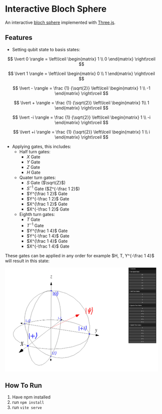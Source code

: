# Interactive Bloch Sphere

An interactive [bloch sphere](https://en.wikipedia.org/wiki/Bloch_sphere) implemented with [Three.js](https://threejs.org/).

## Features
* Setting qubit state to basis states:

$$
\lvert 0 \rangle =
\left\lceil
\begin{matrix}
1 \\
0
\end{matrix}
\right\rceil
$$

$$
\lvert 1 \rangle =
\left\lceil
\begin{matrix}
0 \\
1
\end{matrix}
\right\rceil
$$

$$
\lvert - \rangle =
\frac {1} {\sqrt{2}}
\left\lceil
\begin{matrix}
1 \\
-1
\end{matrix}
\right\rceil 
$$

$$
\lvert + \rangle =
\frac {1} {\sqrt{2}}
\left\lceil
\begin{matrix}
1\\
1
\end{matrix}
\right\rceil
$$

$$
\lvert -i \rangle =
\frac {1} {\sqrt{2}}
\left\lceil
\begin{matrix}
1 \\
-i
\end{matrix}
\right\rceil
$$

$$
\lvert +i \rangle =
\frac {1} {\sqrt{2}}
\left\lceil
\begin{matrix}
1 \\
i
\end{matrix}
\right\rceil
$$

* Applying gates, this includes:
  * Half turn gates:
    * $X$ Gate
    * $Y$ Gate
    * $Z$ Gate
    * $H$ Gate
  * Quater turn gates:
    * $S$ Gate ($\sqrt{Z}$)
    * $S^{-1}$ Gate ($Z^{-\frac 1 2}$)
    * $Y^{\frac 1 2}$ Gate
    * $Y^{-\frac 1 2}$ Gate
    * $X^{\frac 1 2}$ Gate
    * $X^{-\frac 1 2}$ Gate
  * Eighth turn gates:
    * $T$ Gate
    * $T^{-1}$ Gate
    * $Y^{\frac 1 4}$ Gate
    * $Y^{-\frac 1 4}$ Gate
    * $X^{\frac 1 4}$ Gate
    * $X^{-\frac 1 4}$ Gate

These gates can be applied in any order for example $H, T, Y^{-\frac 1 4}$ will result in this state:

![example qubit state](readme-resources/example-qubit-state.png)

## How To Run
1. Have npm installed
2. run `npm install`
3. run `vite serve`

